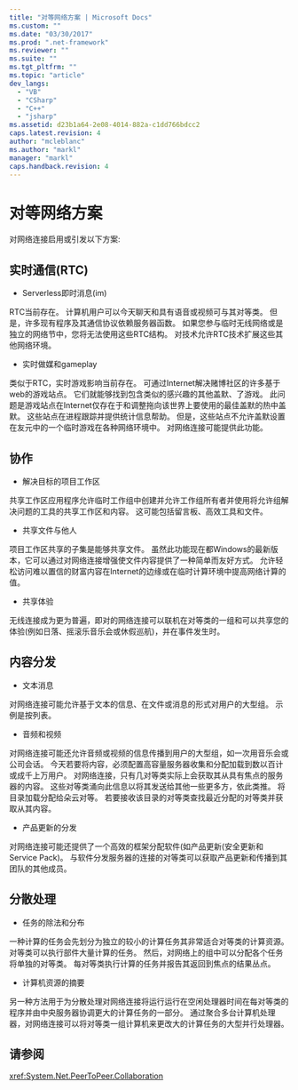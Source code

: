 ```yaml
---
title: "对等网络方案 | Microsoft Docs"
ms.custom: ""
ms.date: "03/30/2017"
ms.prod: ".net-framework"
ms.reviewer: ""
ms.suite: ""
ms.tgt_pltfrm: ""
ms.topic: "article"
dev_langs: 
  - "VB"
  - "CSharp"
  - "C++"
  - "jsharp"
ms.assetid: d23b1a64-2e08-4014-882a-c1dd766bdcc2
caps.latest.revision: 4
author: "mcleblanc"
ms.author: "markl"
manager: "markl"
caps.handback.revision: 4
---
```

# 对等网络方案
对网络连接启用或引发以下方案:  
  
## 实时通信\(RTC\)  
  
-   Serverless即时消息\(im\)  
  
 RTC当前存在。  计算机用户可以今天聊天和具有语音或视频可与其对等类。  但是，许多现有程序及其通信协议依赖服务器函数。  如果您参与临时无线网络或是独立的网络节中，您将无法使用这些RTC结构。  对技术允许RTC技术扩展这些其他网络环境。  
  
-   实时做媒和gameplay  
  
 类似于RTC，实时游戏影响当前存在。  可通过Internet解决赌博社区的许多基于web的游戏站点。  它们就能够找到包含类似的感兴趣的其他盖默、了游戏。  此问题是游戏站点在Internet仅存在于和调整拖向该世界上要使用的最佳盖默的热中盖默。  这些站点在进程跟踪并提供统计信息帮助。  但是，这些站点不允许盖默设置在友元中的一个临时游戏在各种网络环境中。  对网络连接可能提供此功能。  
  
## 协作  
  
-   解决目标的项目工作区  
  
 共享工作区应用程序允许临时工作组中创建并允许工作组所有者并使用将允许组解决问题的工具的共享工作区和内容。  这可能包括留言板、高效工具和文件。  
  
-   共享文件与他人  
  
 项目工作区共享的子集是能够共享文件。  虽然此功能现在都Windows的最新版本，它可以通过对网络连接增强使文件内容提供了一种简单而友好方式。  允许轻松访问难以置信的财富内容在Internet的边缘或在临时计算环境中提高网络计算的值。  
  
-   共享体验  
  
 无线连接成为更为普遍，即对的网络连接可以联机在对等类的一组和可以共享您的体验\(例如日落、摇滚乐音乐会或休假巡航\)，并在事件发生时。  
  
## 内容分发  
  
-   文本消息  
  
 对网络连接可能允许基于文本的信息、在文件或消息的形式对用户的大型组。  示例是按列表。  
  
-   音频和视频  
  
 对网络连接可能还允许音频或视频的信息传播到用户的大型组，如一次用音乐会或公司会话。  今天若要将内容，必须配置高容量服务器收集和分配加载到数以百计或成千上万用户。  对网络连接，只有几对等类实际上会获取其从具有焦点的服务器的内容。  这些对等类涌向此信息以将其发送给其他一些更多方，依此类推。  将目录加载分配给朵云对等。  若要接收该目录的对等类查找最近分配的对等类并获取从其内容。  
  
-   产品更新的分发  
  
 对网络连接可能还提供了一个高效的框架分配软件\(如产品更新\(安全更新和Service Pack\)。  与软件分发服务器的连接的对等类可以获取产品更新和传播到其团队的其他成员。  
  
## 分散处理  
  
-   任务的除法和分布  
  
 一种计算的任务会先划分为独立的较小的计算任务其非常适合对等类的计算资源。  对等类可以执行部件大量计算的任务。  然后，对网络上的组中可以分配各个任务将单独的对等类。  每对等类执行计算的任务并报告其返回到焦点的结果丛点。  
  
-   计算机资源的摘要  
  
 另一种方法用于为分散处理对网络连接将运行运行在空闲处理器时间在每对等类的程序并由中央服务器协调更大的计算任务的一部分。  通过聚合多台计算机处理器，对网络连接可以将对等类一组计算机来更改大的计算任务的大型并行处理器。  
  
## 请参阅  
 <xref:System.Net.PeerToPeer.Collaboration>